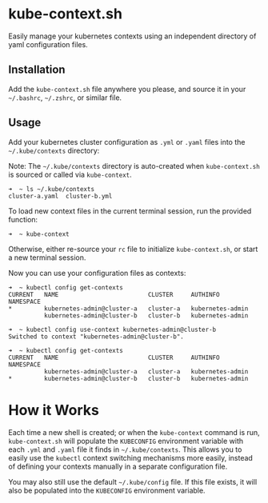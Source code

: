 # kube-context.sh

Easily manage your kubernetes contexts using an independent directory of yaml configuration files.

## Installation

Add the `kube-context.sh` file anywhere you please, and source it in your `~/.bashrc`, `~/.zshrc`, or similar file.

## Usage

Add your kubernetes cluster configuration as `.yml` or `.yaml` files into the `~/.kube/contexts` directory:

Note: The `~/.kube/contexts` directory is auto-created when `kube-context.sh` is sourced or called via `kube-context`.

```
➜  ~ ls ~/.kube/contexts
cluster-a.yaml  cluster-b.yml
```

To load new context files in the current terminal session, run the provided function:

```
➜  ~ kube-context
```

Otherwise, either re-source your `rc` file to initialize `kube-context.sh`, or start a new terminal session.

Now you can use your configuration files as contexts:

```
➜  ~ kubectl config get-contexts
CURRENT   NAME                         CLUSTER     AUTHINFO           NAMESPACE
*         kubernetes-admin@cluster-a   cluster-a   kubernetes-admin   
          kubernetes-admin@cluster-b   cluster-b   kubernetes-admin
          
➜  ~ kubectl config use-context kubernetes-admin@cluster-b
Switched to context "kubernetes-admin@cluster-b".

➜  ~ kubectl config get-contexts
CURRENT   NAME                         CLUSTER     AUTHINFO           NAMESPACE
          kubernetes-admin@cluster-a   cluster-a   kubernetes-admin   
*         kubernetes-admin@cluster-b   cluster-b   kubernetes-admin
```

# How it Works

Each time a new shell is created; or when the `kube-context` command is run, `kube-context.sh` will populate the `KUBECONFIG` environment variable with each `.yml` and `.yaml` file it finds in `~/.kube/contexts`. This allows you to easily use the `kubectl` context switching mechanisms more easily, instead of defining your contexts manually in a separate configuration file.

You may also still use the default `~/.kube/config` file. If this file exists, it will also be populated into the `KUBECONFIG` environment variable.

